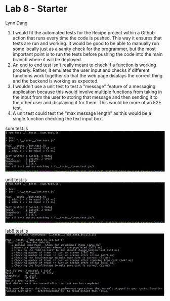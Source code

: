 # Lab 8 - Starter
Lynn Dang

1. I would fit the automated tests for the Recipe project within a Github action that runs every time the code is pushed. This way it ensures that tests are run and working. It would be good to be able to manually run some locally just as a sanity check for the programmer, but the most important point is to run the tests before pushing the code into the main branch where it will be deployed.
2. An end to end test isn't really meant to check if a function is working properly. Rather, it emulates the user input and checks if different functions work together so that the web page displays the correct thing and the backend is working as expected.
3. I wouldn't use a unit test to test a "message" feature of a messaging application because this would involve multiple functions from taking in the input from the user to storing that message and then sending it to the other user and displaying it for them. This would be more of an E2E test.
4. A unit test could test the "max message length" as this would be a single function checking the text input box.

sum.test.js
![sumtest screenshot](screenshots/sumtest.JPG)

unit.test.js
![unit test screenshot](screenshots/sumtest.JPG)

lab8.test.js
![lab8 test screesnhot](screenshots/lab8test.JPG)